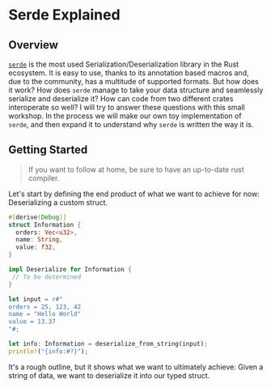 # Serde Explained

## Overview

[`serde`](https://serde.rs/) is the most used Serialization/Deserialization library in the Rust ecosystem. 
It is easy to use, thanks to its annotation based macros and, due to the community, has a multitude of supported formats.
But how does it work? How does `serde` manage to take your data structure and seamlessly serialize and deserialize it?
How can code from two different crates interoperate so well?
I will try to answer these questions with this small workshop. 
In the process we will make our own toy implementation of `serde`, and then expand it to understand why `serde` is written the way it is.



## Getting Started

> If you want to follow at home, be sure to have an up-to-date rust compiler.

Let's start by defining the end product of what we want to achieve for now: Deserializing a custom struct.

```rust
#[derive(Debug)]
struct Information {
  orders: Vec<u32>,
  name: String,
  value: f32,
}

impl Deserialize for Information {
 // To be determined
}

let input = r#"
orders = 25, 123, 42
name = "Hello World"
value = 13.37
"#;

let info: Information = deserialize_from_string(input);
println!("{info:#?}");
```

It's a rough outline, but it shows what we want to ultimately achieve: Given a string of data, we want to deserialize it into our typed struct.
